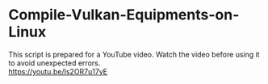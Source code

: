 # Compile-Vulkan-Equipments-on-Linux
This script is prepared for a YouTube video. Watch the video before using it to avoid unexpected errors.  
https://youtu.be/Is2OR7u17yE
